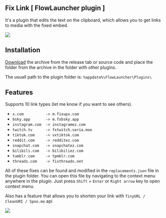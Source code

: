 ## Fix Link [ FlowLauncher plugin ]
It's a plugin that edits the text on the clipboard, which allows you to get links to media with the fixed embed.

![](https://github.com/user-attachments/assets/2be8d285-ec1f-4600-97de-ef3efb54ee20)

## Installation

[Download](https://github.com/Woysful/Fix-Link-Embeding/releases/latest/download/Fix-Link-Embeding.zip) the archive from the release tab or source code and place the folder from the archive in the folder with other plugins.

The usuall path to the plugin folder is: `%appdata%\FlowLauncher\Plugins\`

## Features
Supports 10 link types (let me know if you want to see others).

- `x.com          -> m.fixupx.com`
- `bsky.app       -> m.fxbsky.app`
- `instagram.com  -> instagramez.com`
- `twitch.tv      -> fxtwitch.seria.moe`
- `tiktok.com     -> vxtiktok.com`
- `reddit.com     -> redditez.com`
- `snapchat.com   -> snapchatez.com`
- `bilibili.com   -> bilibiliez.com`
- `tumblr.com     -> tpmblr.com`
- `threads.com    -> fixthreads.net`

All of these fixes can be found and modified in the `replacements.json` file in the plugin folder. You can open this file by navigating to the context menu anywhere in the plugin. Just press `Shift` + `Enter` or `Right arrow` key to open context menu.

Also has a feature that allows you to shorten your link with `TinyURL / CleanURI / Spoo.me` api

![](https://github.com/user-attachments/assets/7a90663e-81c0-4380-85f7-3cbde857a09f)
